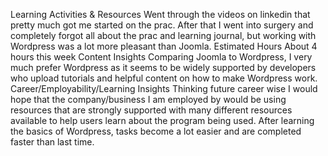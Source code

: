 Learning Activities & Resources
Went through the videos on linkedin that pretty much got me started on the prac. After that I went into surgery and completely forgot all about the prac and learning journal, but working with Wordpress was a lot more pleasant than Joomla.
Estimated Hours
About 4 hours this week
Content Insights
Comparing Joomla to Wordpress, I very much prefer Wordpress as it seems to be widely supported by developers who upload tutorials and helpful content on how to make Wordpress work. 
Career/Employability/Learning Insights
Thinking future career wise I would hope that the company/business I am employed by would be using resources that are strongly supported with many different resources available to help users learn about the program being used. After learning the basics of Wordpress, tasks become a lot easier and are completed faster than last time.


